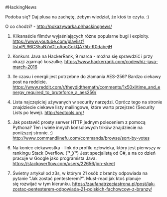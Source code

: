 #HackingNews

Podoba się? Daj plusa na zachętę, żebym wiedział, że ktoś to czyta. :)

O co chodzi? - http://pokazywarka.pl/hackingnews/


1. Kilkanaście filmów wyjaśniających różne popularne bugi i exploity.
https://www.youtube.com/playlist?list=PL96C35uN7xGLoAooGokQA75b-K0dabejH

2. Konkurs Java na HackerRank, 9 marca - można się sprawdzić i przy okazji zgarnąć koszulkę.
https://www.hackerrank.com/codewhiz-java-march-2016

3. Ile czasu i energii jest potrzebne do złamania AES-256? Bardzo ciekawy post na reddicie.
https://www.reddit.com/r/theydidthemath/comments/1x50xl/time_and_energy_required_to_bruteforce_a_aes256/

4. Lista najczęściej używanych w security narzędzi. Oprócz tego na stronie znajdziecie ciekawe listy mailingowe, które warto przejrzeć (Security Lists po lewej).
http://sectools.org/

5. Jak postawić prosty serwer HTTP jednym poleceniem z pomocą Pythona? Ten i wiele innych konsolowych trików znajdziecie na poniższej stronie. :)
http://www.commandlinefu.com/commands/browse/sort-by-votes

6. Na koniec ciekawostka - link do profilu człowieka, który jest pierwszy w rankingu Stack Overflow. ( ͡° ͜ʖ ͡°) Jest specjalistą od C#, a na co dzień pracuje w Google jako programista Java. 
https://stackoverflow.com/users/22656/jon-skeet

7. Świetny artykuł od z3s, w którym 21 osób z branży odpowiada na pytanie "Jak zostać pentesterem?". Must-read jak ktoś planuje się rozwijać w tym kierunku.
https://zaufanatrzeciastrona.pl/post/jak-zostac-pentesterem-odpowiada-21-polskich-fachowcow-z-branzy/



